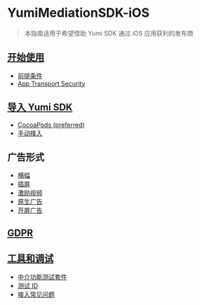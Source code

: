# YumiMediationSDK-iOS
> 本指南适用于希望借助 Yumi SDK 通过 iOS 应用获利的发布商

## [开始使用](https://github.com/yumimobi/YumiMediationSDKDemo-iOS-wiki/wiki/GetStarted)
- [前提条件](https://github.com/yumimobi/YumiMediationSDKDemo-iOS-wiki/wiki/GetStarted#前提条件)
- [App Transport Security](https://github.com/yumimobi/YumiMediationSDKDemo-iOS-wiki/wiki/GetStarted#app-transport-security)

## [导入 Yumi SDK](https://github.com/yumimobi/YumiMediationSDKDemo-iOS-wiki/wiki/ImportTheYumiSDK)
- [CocoaPods (preferred)](https://github.com/yumimobi/YumiMediationSDKDemo-iOS-wiki/wiki/ImportTheYumiSDK#CocoaPods-(preferred))
- [手动接入](https://github.com/yumimobi/YumiMediationSDKDemo-iOS-wiki/wiki/ImportTheYumiSDK#手动集成)

## 广告形式
- [横幅](https://github.com/yumimobi/YumiMediationSDKDemo-iOS-wiki/wiki/Banner)
- [插屏](https://github.com/yumimobi/YumiMediationSDKDemo-iOS-wiki/wiki/Interstitial)
- [激励视频](https://github.com/yumimobi/YumiMediationSDKDemo-iOS-wiki/wiki/RewardedVideo)
- [原生广告](https://github.com/yumimobi/YumiMediationSDKDemo-iOS-wiki/wiki/Native)
- [开屏广告](https://github.com/yumimobi/YumiMediationSDKDemo-iOS-wiki/wiki/Splash)

## [GDPR](https://github.com/yumimobi/YumiMediationSDKDemo-iOS-wiki/wiki/GDPR)

## [工具和调试](https://github.com/yumimobi/YumiMediationSDKDemo-iOS-wiki/wiki/Debugging)
- [中介功能测试套件](https://github.com/yumimobi/YumiMediationSDKDemo-iOS-wiki/wiki/Debugging#中介功能测试套件)
- [测试 ID](https://github.com/yumimobi/YumiMediationSDKDemo-iOS-wiki/wiki/Debugging#Test-ID)
- [接入常见问题](https://github.com/yumimobi/YumiMediationSDKDemo-iOS-wiki/wiki/Debugging#接入常见问题)